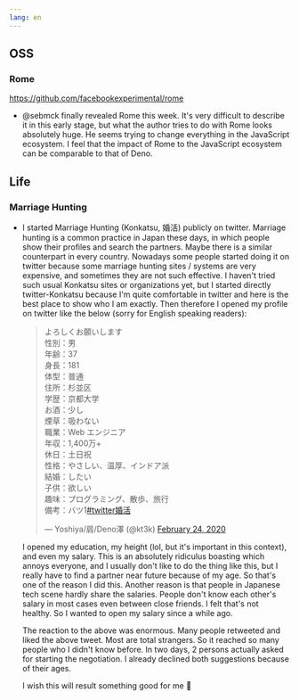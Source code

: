```yaml
---
lang: en
---
```


## OSS

### Rome

https://github.com/facebookexperimental/rome

- @sebmck finally revealed Rome this week. It's very difficult to describe it in this early stage, but what the author tries to do with Rome looks absolutely huge. He seems trying to change everything in the JavaScript ecosystem. I feel that the impact of Rome to the JavaScript ecosystem can be comparable to that of Deno.

## Life

### Marriage Hunting

- I started Marriage Hunting (Konkatsu, 婚活) publicly on twitter. Marriage hunting is a common practice in Japan these days, in which people show their profiles and search the partners. Maybe there is a similar counterpart in every country. Nowadays some people started doing it on twitter because some marriage hunting sites / systems are very expensive, and sometimes they are not such effective. I haven't tried such usual Konkatsu sites or organizations yet, but I started directly twitter-Konkatsu because I'm quite comfortable in twitter and here is the best place to show who I am exactly. Then therefore I opened my profile on twitter like the below (sorry for English speaking readers):

  <blockquote class="twitter-tweet"><p lang="ja" dir="ltr">よろしくお願いします<br>性別：男<br>年齢：37<br>身長：181<br>体型：普通<br>住所：杉並区<br>学歴：京都大学<br>お酒：少し<br>煙草：吸わない<br>職業：Web エンジニア<br>年収：1,400万+<br>休日：土日祝<br>性格：やさしい、温厚、インドア派<br>結婚：したい<br>子供：欲しい<br>趣味：プログラミング、散歩、旅行<br>備考：バツ1<a href="https://twitter.com/hashtag/twitter%E5%A9%9A%E6%B4%BB?src=hash&amp;ref_src=twsrc%5Etfw">#twitter婚活</a></p>&mdash; Yoshiya/肩/Deno澤 (@kt3k) <a href="https://twitter.com/kt3k/status/1232088866103783426?ref_src=twsrc%5Etfw">February 24, 2020</a></blockquote> <script async src="https://platform.twitter.com/widgets.js" charset="utf-8"></script>

  I opened my education, my height (lol, but it's important in this context), and even my salary. This is an absolutely ridiculus boasting which annoys everyone, and I usually don't like to do the thing like this, but I really have to find a partner near future because of my age. So that's one of the reason I did this. Another reason is that people in Japanese tech scene hardly share the salaries. People don't know each other's salary in most cases even between close friends. I felt that's not healthy. So I wanted to open my salary since a while ago.

  The reaction to the above was enormous. Many people retweeted and liked the above tweet. Most are total strangers. So it reached so many people who I didn't know before. In two days, 2 persons actually asked for starting the negotiation. I already declined both suggestions because of their ages.

  I wish this will result something good for me 🙏
